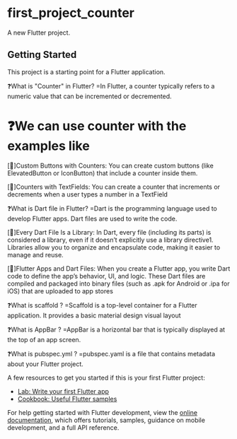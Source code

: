 # first_project_counter

A new Flutter project.

## Getting Started

This project is a starting point for a Flutter application.

❓What is "Counter" in Flutter?
  =In Flutter, a counter typically refers to a numeric value that can be incremented or decremented.

❓We can use counter with the examples like
=
 [🔎]Custom Buttons with Counters:
  You can create custom buttons (like ElevatedButton or IconButton) that include a counter inside them.
  
 [🔎]Counters with TextFields:
  You can create a counter that increments or decrements when a user types a number in a TextField

❓What is Dart file in Flutter?
  =Dart is the programming language used to develop Flutter apps. Dart files are used to write the code.

  [🔎]Every Dart File Is a Library:
     In Dart, every file (including its parts) is considered a library, even if it doesn’t explicitly use a library directive1.
     Libraries allow you to organize and encapsulate code, making it easier to manage and reuse.

  [🔎]Flutter Apps and Dart Files:
     When you create a Flutter app, you write Dart code to define the app’s behavior, UI, and logic.
    These Dart files are compiled and packaged into binary files (such as .apk for Android or .ipa for iOS) that are uploaded to app stores

❓What is scaffold ?
   =Scaffold is a top-level container for a Flutter application. It provides a basic material design visual layout

❓What is AppBar ?
   =AppBar is a horizontal bar that is typically displayed at the top of an app screen. 

❓What is pubspec.yml ?
  =pubspec.yaml is a file that contains metadata about your Flutter project. 

A few resources to get you started if this is your first Flutter project:

- [Lab: Write your first Flutter app](https://docs.flutter.dev/get-started/codelab)
- [Cookbook: Useful Flutter samples](https://docs.flutter.dev/cookbook)

For help getting started with Flutter development, view the
[online documentation](https://docs.flutter.dev/), which offers tutorials,
samples, guidance on mobile development, and a full API reference.
